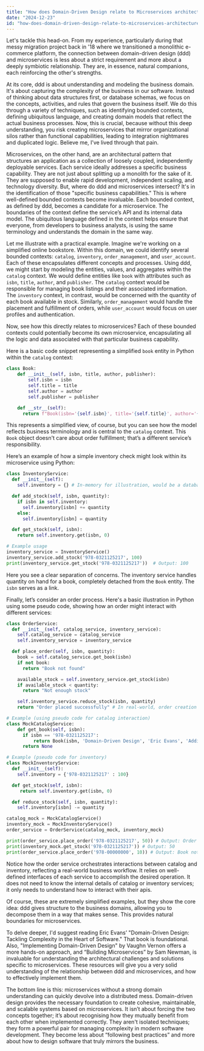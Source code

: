 ```yaml
---
title: "How does Domain-Driven Design relate to Microservices architecture?"
date: "2024-12-23"
id: "how-does-domain-driven-design-relate-to-microservices-architecture"
---
```


Let's tackle this head-on. From my experience, particularly during that messy migration project back in '18 where we transitioned a monolithic e-commerce platform, the connection between domain-driven design (ddd) and microservices is less about a strict requirement and more about a deeply symbiotic relationship. They are, in essence, natural companions, each reinforcing the other's strengths.

At its core, ddd is about understanding and modeling the business domain. It's about capturing the complexity of the business in our software. Instead of thinking about data structures first, or database schemas, we focus on the concepts, activities, and rules that govern the business itself. We do this through a variety of techniques, such as identifying bounded contexts, defining ubiquitous language, and creating domain models that reflect the actual business processes. Now, this is crucial, because without this deep understanding, you risk creating microservices that mirror organizational silos rather than functional capabilities, leading to integration nightmares and duplicated logic. Believe me, I’ve lived through that pain.

Microservices, on the other hand, are an architectural pattern that structures an application as a collection of loosely coupled, independently deployable services. Each service ideally addresses a specific business capability. They are not just about splitting up a monolith for the sake of it. They are supposed to enable rapid development, independent scaling, and technology diversity. But, where do ddd and microservices intersect? It's in the identification of those "specific business capabilities." This is where well-defined bounded contexts become invaluable. Each bounded context, as defined by ddd, becomes a candidate for a microservice. The boundaries of the context define the service’s API and its internal data model. The ubiquitous language defined in the context helps ensure that everyone, from developers to business analysts, is using the same terminology and understands the domain in the same way.

Let me illustrate with a practical example. Imagine we're working on a simplified online bookstore. Within this domain, we could identify several bounded contexts: `catalog`, `inventory`, `order_management`, and `user_account`. Each of these encapsulates different concepts and processes. Using ddd, we might start by modeling the entities, values, and aggregates within the `catalog` context. We would define entities like `book` with attributes such as `isbn`, `title`, `author`, and `publisher`. The `catalog` context would be responsible for managing book listings and their associated information. The `inventory` context, in contrast, would be concerned with the quantity of each book available in stock. Similarly, `order_management` would handle the placement and fulfillment of orders, while `user_account` would focus on user profiles and authentication.

Now, see how this directly relates to microservices? Each of these bounded contexts could potentially become its own microservice, encapsulating all the logic and data associated with that particular business capability.

Here is a basic code snippet representing a simplified `book` entity in Python within the `catalog` context:

```python
class Book:
    def __init__(self, isbn, title, author, publisher):
        self.isbn = isbn
        self.title = title
        self.author = author
        self.publisher = publisher

    def __str__(self):
      return f"Book(isbn='{self.isbn}', title='{self.title}', author='{self.author}', publisher='{self.publisher}')"
```

This represents a simplified view, of course, but you can see how the model reflects business terminology and is central to the `catalog` context. This `Book` object doesn't care about order fulfillment; that’s a different service’s responsibility.

Here’s an example of how a simple inventory check might look within its microservice using Python:

```python
class InventoryService:
  def __init__(self):
    self.inventory = {} # In-memory for illustration, would be a database in real world

  def add_stock(self, isbn, quantity):
    if isbn in self.inventory:
      self.inventory[isbn] += quantity
    else:
      self.inventory[isbn] = quantity

  def get_stock(self, isbn):
    return self.inventory.get(isbn, 0)

# Example usage
inventory_service = InventoryService()
inventory_service.add_stock('978-0321125217', 100)
print(inventory_service.get_stock('978-0321125217'))  # Output: 100
```

Here you see a clear separation of concerns. The inventory service handles quantity on hand for a book, completely detached from the `Book` entity. The `isbn` serves as a link.

Finally, let’s consider an order process. Here's a basic illustration in Python using some pseudo code, showing how an order might interact with different services:

```python
class OrderService:
  def __init__(self, catalog_service, inventory_service):
    self.catalog_service = catalog_service
    self.inventory_service = inventory_service

  def place_order(self, isbn, quantity):
    book = self.catalog_service.get_book(isbn)
    if not book:
      return "Book not found"

    available_stock = self.inventory_service.get_stock(isbn)
    if available_stock < quantity:
      return "Not enough stock"

    self.inventory_service.reduce_stock(isbn, quantity)
    return "Order placed successfully" # In real-world, order creation process here, which may require additional data

# Example (using pseudo code for catalog interaction)
class MockCatalogService:
    def get_book(self, isbn):
      if isbn == '978-0321125217':
          return Book(isbn, 'Domain-Driven Design', 'Eric Evans', 'Addison-Wesley Professional')
      return None

# Example (pseudo code for inventory)
class MockInventoryService:
  def __init__(self):
    self.inventory = {'978-0321125217' : 100}

  def get_stock(self, isbn):
     return self.inventory.get(isbn, 0)

  def reduce_stock(self, isbn, quantity):
    self.inventory[isbn] -= quantity

catalog_mock = MockCatalogService()
inventory_mock = MockInventoryService()
order_service = OrderService(catalog_mock, inventory_mock)

print(order_service.place_order('978-0321125217', 50)) # Output: Order placed successfully
print(inventory_mock.get_stock('978-0321125217')) # Output: 50
print(order_service.place_order('978-00000000', 10)) # Output: Book not found

```

Notice how the order service orchestrates interactions between catalog and inventory, reflecting a real-world business workflow. It relies on well-defined interfaces of each service to accomplish the desired operation. It does not need to know the internal details of catalog or inventory services; it only needs to understand how to interact with their apis.

Of course, these are extremely simplified examples, but they show the core idea: ddd gives structure to the business domains, allowing you to decompose them in a way that makes sense. This provides natural boundaries for microservices.

To delve deeper, I'd suggest reading Eric Evans’ "Domain-Driven Design: Tackling Complexity in the Heart of Software." That book is foundational. Also, "Implementing Domain-Driven Design" by Vaughn Vernon offers a more hands-on approach, and “Building Microservices” by Sam Newman, is invaluable for understanding the architectural challenges and solutions specific to microservices. These resources will give you a very solid understanding of the relationship between ddd and microservices, and how to effectively implement them.

The bottom line is this: microservices without a strong domain understanding can quickly devolve into a distributed mess. Domain-driven design provides the necessary foundation to create cohesive, maintainable, and scalable systems based on microservices. It isn’t about forcing the two concepts together; it’s about recognising how they mutually benefit from each other when implemented correctly. They aren't isolated techniques; they form a powerful pair for managing complexity in modern software development. They become less about “following best practices” and more about how to design software that truly mirrors the business.
